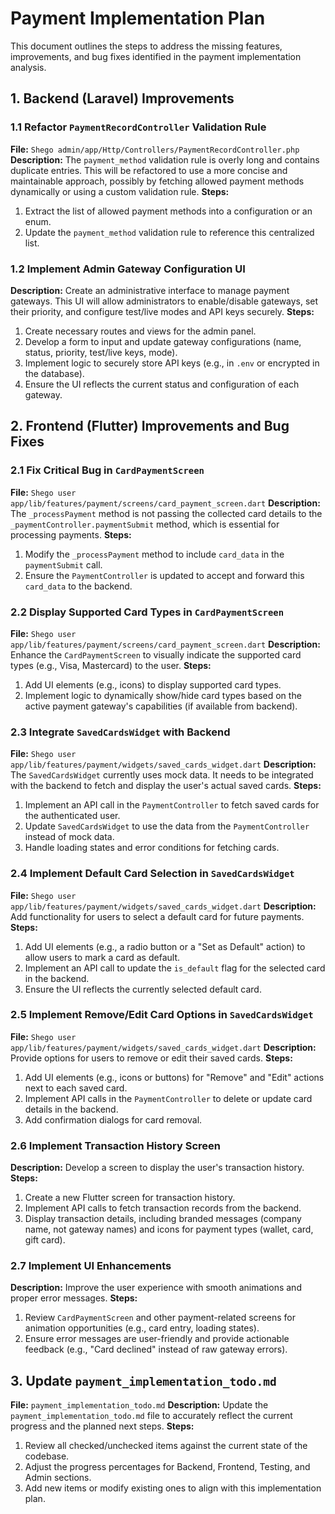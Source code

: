 # Payment Implementation Plan

This document outlines the steps to address the missing features, improvements, and bug fixes identified in the payment implementation analysis.

## 1. Backend (Laravel) Improvements

### 1.1 Refactor `PaymentRecordController` Validation Rule
**File:** `Shego admin/app/Http/Controllers/PaymentRecordController.php`
**Description:** The `payment_method` validation rule is overly long and contains duplicate entries. This will be refactored to use a more concise and maintainable approach, possibly by fetching allowed payment methods dynamically or using a custom validation rule.
**Steps:**
1.  Extract the list of allowed payment methods into a configuration or an enum.
2.  Update the `payment_method` validation rule to reference this centralized list.

### 1.2 Implement Admin Gateway Configuration UI
**Description:** Create an administrative interface to manage payment gateways. This UI will allow administrators to enable/disable gateways, set their priority, and configure test/live modes and API keys securely.
**Steps:**
1.  Create necessary routes and views for the admin panel.
2.  Develop a form to input and update gateway configurations (name, status, priority, test/live keys, mode).
3.  Implement logic to securely store API keys (e.g., in `.env` or encrypted in the database).
4.  Ensure the UI reflects the current status and configuration of each gateway.

## 2. Frontend (Flutter) Improvements and Bug Fixes

### 2.1 Fix Critical Bug in `CardPaymentScreen`
**File:** `Shego user app/lib/features/payment/screens/card_payment_screen.dart`
**Description:** The `_processPayment` method is not passing the collected card details to the `_paymentController.paymentSubmit` method, which is essential for processing payments.
**Steps:**
1.  Modify the `_processPayment` method to include `card_data` in the `paymentSubmit` call.
2.  Ensure the `PaymentController` is updated to accept and forward this `card_data` to the backend.

### 2.2 Display Supported Card Types in `CardPaymentScreen`
**File:** `Shego user app/lib/features/payment/screens/card_payment_screen.dart`
**Description:** Enhance the `CardPaymentScreen` to visually indicate the supported card types (e.g., Visa, Mastercard) to the user.
**Steps:**
1.  Add UI elements (e.g., icons) to display supported card types.
2.  Implement logic to dynamically show/hide card types based on the active payment gateway's capabilities (if available from backend).

### 2.3 Integrate `SavedCardsWidget` with Backend
**File:** `Shego user app/lib/features/payment/widgets/saved_cards_widget.dart`
**Description:** The `SavedCardsWidget` currently uses mock data. It needs to be integrated with the backend to fetch and display the user's actual saved cards.
**Steps:**
1.  Implement an API call in the `PaymentController` to fetch saved cards for the authenticated user.
2.  Update `SavedCardsWidget` to use the data from the `PaymentController` instead of mock data.
3.  Handle loading states and error conditions for fetching cards.

### 2.4 Implement Default Card Selection in `SavedCardsWidget`
**File:** `Shego user app/lib/features/payment/widgets/saved_cards_widget.dart`
**Description:** Add functionality for users to select a default card for future payments.
**Steps:**
1.  Add UI elements (e.g., a radio button or a "Set as Default" action) to allow users to mark a card as default.
2.  Implement an API call to update the `is_default` flag for the selected card in the backend.
3.  Ensure the UI reflects the currently selected default card.

### 2.5 Implement Remove/Edit Card Options in `SavedCardsWidget`
**File:** `Shego user app/lib/features/payment/widgets/saved_cards_widget.dart`
**Description:** Provide options for users to remove or edit their saved cards.
**Steps:**
1.  Add UI elements (e.g., icons or buttons) for "Remove" and "Edit" actions next to each saved card.
2.  Implement API calls in the `PaymentController` to delete or update card details in the backend.
3.  Add confirmation dialogs for card removal.

### 2.6 Implement Transaction History Screen
**Description:** Develop a screen to display the user's transaction history.
**Steps:**
1.  Create a new Flutter screen for transaction history.
2.  Implement API calls to fetch transaction records from the backend.
3.  Display transaction details, including branded messages (company name, not gateway names) and icons for payment types (wallet, card, gift card).

### 2.7 Implement UI Enhancements
**Description:** Improve the user experience with smooth animations and proper error messages.
**Steps:**
1.  Review `CardPaymentScreen` and other payment-related screens for animation opportunities (e.g., card entry, loading states).
2.  Ensure error messages are user-friendly and provide actionable feedback (e.g., "Card declined" instead of raw gateway errors).

## 3. Update `payment_implementation_todo.md`
**File:** `payment_implementation_todo.md`
**Description:** Update the `payment_implementation_todo.md` file to accurately reflect the current progress and the planned next steps.
**Steps:**
1.  Review all checked/unchecked items against the current state of the codebase.
2.  Adjust the progress percentages for Backend, Frontend, Testing, and Admin sections.
3.  Add new items or modify existing ones to align with this implementation plan.

